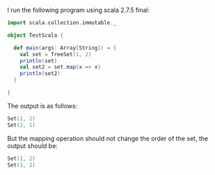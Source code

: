 I run the following program using scala 2.7.5 final:

```scala
import scala.collection.immutable._

object TestScala {

  def main(args: Array[String]) = {
    val set = TreeSet(1, 2)
    println(set)
    val set2 = set.map(x => x)
    println(set2)
  }

}
```

The output is as follows: 
```scala
Set(1, 2)
Set(2, 1)
```

But the mapping operation should not change the order of the set, the output should be:
```scala
Set(1, 2)
Set(1, 2)
```
